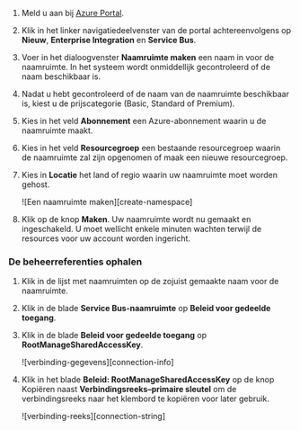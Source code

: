 1. Meld u aan bij [Azure Portal][].

2. Klik in het linker navigatiedeelvenster van de portal achtereenvolgens op **Nieuw**, **Enterprise Integration** en **Service Bus**.

4. Voer in het dialoogvenster **Naamruimte maken** een naam in voor de naamruimte. In het systeem wordt onmiddellijk gecontroleerd of de naam beschikbaar is.

5. Nadat u hebt gecontroleerd of de naam van de naamruimte beschikbaar is, kiest u de prijscategorie (Basic, Standard of Premium).

7. Kies in het veld **Abonnement** een Azure-abonnement waarin u de naamruimte maakt.

9. Kies in het veld **Resourcegroep** een bestaande resourcegroep waarin de naamruimte zal zijn opgenomen of maak een nieuwe resourcegroep.      

8. Kies in **Locatie** het land of regio waarin uw naamruimte moet worden gehost.

    ![Een naamruimte maken][create-namespace]

6. Klik op de knop **Maken**. Uw naamruimte wordt nu gemaakt en ingeschakeld. U moet wellicht enkele minuten wachten terwijl de resources voor uw account worden ingericht.
 
### De beheerreferenties ophalen

1. Klik in de lijst met naamruimten op de zojuist gemaakte naam voor de naamruimte.
 
3. Klik in de blade **Service Bus-naamruimte** op **Beleid voor gedeelde toegang**.

4. Klik in de blade **Beleid voor gedeelde toegang** op **RootManageSharedAccessKey**.

    ![verbinding-gegevens][connection-info]

5. Klik in het blade **Beleid: RootManageSharedAccessKey** op de knop Kopiëren naast **Verbindingsreeks–primaire sleutel** om de verbindingsreeks naar het klembord te kopiëren voor later gebruik.

    ![verbinding-reeks][connection-string]

<!--Image references-->

[maken-naamruimte]: ./media/service-bus-create-namespace-portal/create-namespace.png
[verbinding-gegevens]: ./media/service-bus-create-namespace-portal/connection-info.png
[verbinding-reeks]: ./media/service-bus-create-namespace-portal/connection-string.png

<!--Reference style links - using these makes the source content way more readable than using inline links-->
[Azure Portal]: https://portal.azure.com


<!--HONumber=ago16_HO5-->



